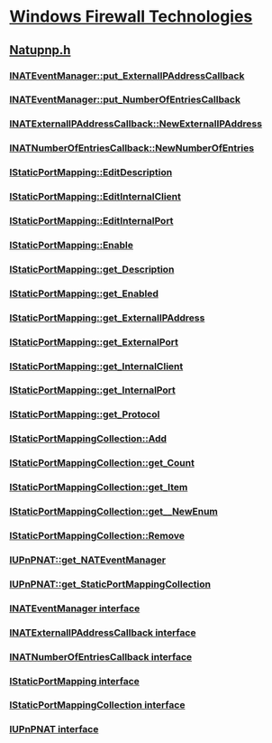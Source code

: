 # [Windows Firewall Technologies](../_ics/index.md)
## [Natupnp.h](index.md)
### [INATEventManager::put_ExternalIPAddressCallback](../natupnp/nf-natupnp-inateventmanager-put_externalipaddresscallback.md)
### [INATEventManager::put_NumberOfEntriesCallback](../natupnp/nf-natupnp-inateventmanager-put_numberofentriescallback.md)
### [INATExternalIPAddressCallback::NewExternalIPAddress](../natupnp/nf-natupnp-inatexternalipaddresscallback-newexternalipaddress.md)
### [INATNumberOfEntriesCallback::NewNumberOfEntries](../natupnp/nf-natupnp-inatnumberofentriescallback-newnumberofentries.md)
### [IStaticPortMapping::EditDescription](../natupnp/nf-natupnp-istaticportmapping-editdescription.md)
### [IStaticPortMapping::EditInternalClient](../natupnp/nf-natupnp-istaticportmapping-editinternalclient.md)
### [IStaticPortMapping::EditInternalPort](../natupnp/nf-natupnp-istaticportmapping-editinternalport.md)
### [IStaticPortMapping::Enable](../natupnp/nf-natupnp-istaticportmapping-enable.md)
### [IStaticPortMapping::get_Description](../natupnp/nf-natupnp-istaticportmapping-get_description.md)
### [IStaticPortMapping::get_Enabled](../natupnp/nf-natupnp-istaticportmapping-get_enabled.md)
### [IStaticPortMapping::get_ExternalIPAddress](../natupnp/nf-natupnp-istaticportmapping-get_externalipaddress.md)
### [IStaticPortMapping::get_ExternalPort](../natupnp/nf-natupnp-istaticportmapping-get_externalport.md)
### [IStaticPortMapping::get_InternalClient](../natupnp/nf-natupnp-istaticportmapping-get_internalclient.md)
### [IStaticPortMapping::get_InternalPort](../natupnp/nf-natupnp-istaticportmapping-get_internalport.md)
### [IStaticPortMapping::get_Protocol](../natupnp/nf-natupnp-istaticportmapping-get_protocol.md)
### [IStaticPortMappingCollection::Add](../natupnp/nf-natupnp-istaticportmappingcollection-add.md)
### [IStaticPortMappingCollection::get_Count](../natupnp/nf-natupnp-istaticportmappingcollection-get_count.md)
### [IStaticPortMappingCollection::get_Item](../natupnp/nf-natupnp-istaticportmappingcollection-get_item.md)
### [IStaticPortMappingCollection::get__NewEnum](../natupnp/nf-natupnp-istaticportmappingcollection-get__newenum.md)
### [IStaticPortMappingCollection::Remove](../natupnp/nf-natupnp-istaticportmappingcollection-remove.md)
### [IUPnPNAT::get_NATEventManager](../natupnp/nf-natupnp-iupnpnat-get_nateventmanager.md)
### [IUPnPNAT::get_StaticPortMappingCollection](../natupnp/nf-natupnp-iupnpnat-get_staticportmappingcollection.md)
### [INATEventManager interface](../natupnp/nn-natupnp-inateventmanager.md)
### [INATExternalIPAddressCallback interface](../natupnp/nn-natupnp-inatexternalipaddresscallback.md)
### [INATNumberOfEntriesCallback interface](../natupnp/nn-natupnp-inatnumberofentriescallback.md)
### [IStaticPortMapping interface](../natupnp/nn-natupnp-istaticportmapping.md)
### [IStaticPortMappingCollection interface](../natupnp/nn-natupnp-istaticportmappingcollection.md)
### [IUPnPNAT interface](../natupnp/nn-natupnp-iupnpnat.md)
